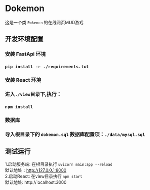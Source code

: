 # Dokemon

这是一个类 `Pokemon` 的在线网页MUD游戏

## 开发环境配置

### 安装 FastApi 环境

### `pip install -r ./requirements.txt`

### 安装 React 环境

### 进入`./view`目录下,执行：

### `npm install`

### 数据库

### 导入根目录下的 `dokemon.sql` 数据库配置项：`./data/mysql.sql`

## 测试运行

1.启动服务端: 在根目录执行 `uvicorn main:app --reload`  
默认地址：http://127.0.0.1:8000  
2.启动React: 在view目录执行 `npm start`  
默认地址: http://localhost:3000